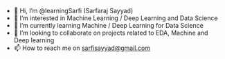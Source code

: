 - 👋 Hi, I’m @learningSarfi (Sarfaraj Sayyad)
- 👀 I’m interested in Machine Learning / Deep Learning and Data Science
- 🌱 I’m currently learning Machine / Deep Learning for Data Science
- 💞️ I’m looking to collaborate on projects related to EDA, Machine and Deep learning
- 📫 How to reach me on sarfisayyad@gmail.com
